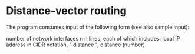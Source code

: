 # Distance-vector routing

The program consumes input of the following form (see also sample input):

number of network interfaces n
n lines, each of which includes:
	local IP address in CIDR notation, " distance ", distance (number)